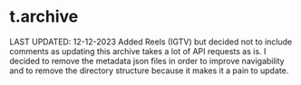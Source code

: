# t.archive
LAST UPDATED: 12-12-2023
Added Reels (IGTV) but decided not to include comments as updating this archive takes a lot of API requests as is.
I decided to remove the metadata json files in order to improve navigability and to remove the directory structure because it makes it a pain to update.

